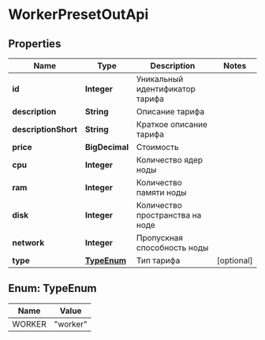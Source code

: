 

# WorkerPresetOutApi


## Properties

| Name | Type | Description | Notes |
|------------ | ------------- | ------------- | -------------|
|**id** | **Integer** | Уникальный идентификатор тарифа |  |
|**description** | **String** | Описание тарифа |  |
|**descriptionShort** | **String** | Краткое описание тарифа |  |
|**price** | **BigDecimal** | Стоимость |  |
|**cpu** | **Integer** | Количество ядер ноды |  |
|**ram** | **Integer** | Количество памяти ноды |  |
|**disk** | **Integer** | Количество пространства на ноде |  |
|**network** | **Integer** | Пропускная способность ноды |  |
|**type** | [**TypeEnum**](#TypeEnum) | Тип тарифа |  [optional] |



## Enum: TypeEnum

| Name | Value |
|---- | -----|
| WORKER | &quot;worker&quot; |



